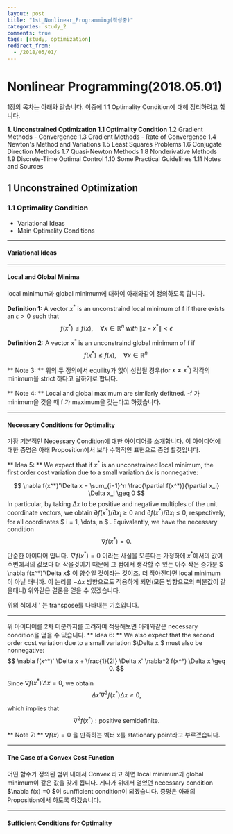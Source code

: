 ```yaml
---
layout: post
title: "1st_Nonlinear_Programming(작성중)"
categories: study_2
comments: true
tags: [study, optimization]
redirect_from:
  - /2018/05/01/
---
```



# Nonlinear Programming(2018.05.01)

1장의 목차는 아래와 같습니다. 이중에 1.1 Optimality Condition에 대해 정리하려고 합니다.

**1. Unconstrained Optimization**
**1.1 Optimality Condition**
1.2 Gradient Methods - Convergence
1.3 Gradient Methods - Rate of Convergence
1.4 Newton's Method and Variations
1.5 Least Squares Problems
1.6 Conjugate Direction Methods
1.7 Quasi-Newton Methods
1.8 Nonderivative Methods
1.9 Discrete-Time Optimal Control
1.10 Some Practical Guidelines
1.11 Notes and Sources


## 1 Unconstrained Optimization
### 1.1 Optimality Condition

- Variational Ideas
- Main Optimality Conditions

___
#### Variational Ideas
___
#### Local and Global Minima
local minimum과 global minimum에 대하여 아래와같이 정의하도록 합니다.

**Definition 1:** A vector $x^*$ is an unconstraind local minimum of f if there exists an $\epsilon >0$ such that
$$ f(x^*) \leq f(x), \quad \forall x \in \mathbb{R}^n \;  with \; \lVert x-x^* \rVert < \epsilon  $$

**Definition 2:** A vector $x^*$ is an unconstraind global minimum of f if
$$ f(x^*) \leq f(x), \quad \forall x \in \mathbb{R}^n \;   $$

** Note 3: ** 위의 두 정의에서 equility가 없이 성립될 경우(for $x \neq x^*$) 각각의 minimum을 strict 하다고 말하기로 합니다.

** Note 4: ** Local and global maximum are similarly defitned. -f 가 minimum을 갖을 때 f 가 maximum을 갖는다고 하겠습니다.

___
#### Necessary Conditions for Optimality

가장 기본적인 Necessary Condition에 대한 아이디어를 소개합니다. 이 아이디어에 대한 증명은 아래 Proposition에서 보다 수학적인 표현으로 증명 할것입니다.

** Idea 5: **
We expect that if $x^*$ is an unconstrained local minimum, the first order cost variation due to a small variation $\Delta x$ is nonnegative:

$$ \nabla f(x^*)'\Delta x = \sum_{i=1}^n \frac{\partial f(x^*)}{\partial x_i} \Delta x_i \geq 0 $$
In particular, by taking $\Delta x$ to be positive and negative multiples of the unit coordinate vectors, we obtain $\partial f(x^*) / \partial x_i \geq 0$ and $\partial f(x^*) / \partial x_i \leq 0$, respectively, for all coordinates $ i = 1, \dots, n $ . Equivalently, we have the necessary condition
$$ \nabla f(x^*) = 0.  $$

단순한 아이디어 입니다. $\nabla f(x^*) = 0$ 이라는 사실을 모른다는 가정하에 $x^*$에서의 값이 주변에서의 값보다 더 작을것이기 때문에 그 점에서 생각할 수 있는 아주 작은 증가분 $ \nabla f(x^*)'\Delta x$ 이 양수일 것이라는 것이죠. 더 작아진다면 local minimum이 아닐 태니까. 이 논리를 $-\Delta x$ 방향으로도 적용하게 되면(모든 방향으로의 미분값이 같을태니) 위와같은 결론을 얻을 수 있겠습니다.

위의 식에서 ' 는 transpose를 나타내는 기호입니다.
___
위 아이디어를 2차 미분까지를 고려하여 적용해보면 아래와같은 necessary condition을 얻을 수 있습니다.
** Idea 6: **
We also expect that the second order cost variation due to a small variation $\Delta x $ must also be nonnegative:
$$ \nabla f(x^*)' \Delta x + \frac{1}{2!} \Delta x' \nabla^2 f(x^*) \Delta x \geq 0. $$

Since $\nabla f(x^*)' \Delta x = 0$, we obtain
$$ \Delta x' \nabla^2 f(x^*) \Delta x \geq 0, $$

which implies that
$$ \nabla^2 f(x^*) : \text{positive semidefinite.}$$

** Note 7: ** $\nabla f(x) = 0$ 을 만족하는 벡터 x를 stationary point라고 부르겠습니다.
___
#### The Case of a Convex Cost Function

어떤 함수가 정의된 범위 내에서 Convex 라고 하면 local minimum과 global minimum이 같은 값을 갖게 됩니다. 게다가 위에서 얻었던 necessary condition $\nabla f(x) =0 $이 sunfficient condition이 되겠습니다. 증명은 아래의 Proposition에서 하도록 하겠습니다.
___
#### Sufficient Conditions for Optimality
